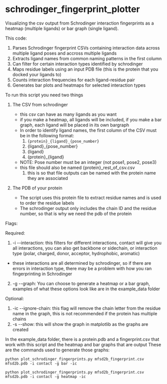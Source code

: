 # schrodinger_fingerprint_plotter
Visualizing the csv output from Schrodinger interaction fingerprints as a heatmap (multiple ligands) or bar graph (single ligand).

This code:
1. Parses Schrodinger fingerprint CSVs containing interaction data across multiple ligand poses and accross multiple ligands
2. Extracts ligand names from common naming patterns in the first column
3. Can filter for certain interaction types identified by schrodinger
4. Maps residue labels using an input PDB file (this is the protein that you docked your ligands to)
5. Counts interaction frequencies for each ligand-residue pair
6. Generates bar plots and heatmaps for selected interaction types

To run this script you need two things
1. The CSV from schrodinger
   - this csv can have as many ligands as you want
   - if you make a heatmap, all ligands will be included, if you make a bar graph, each ligand will be placed in its own bargraph
   - In order to identify ligand names, the first column of the CSV must be in the following format:
      1. `{protein}_{ligand}_{pose_number}`
      2. {ligand}_{pose_number}
      3. {ligand}
      4. {protein}_{ligand}
   * NOTE: Pose number must be an integer (not pose1, pose2, pose3)
   - this file should also be named {protein}_rest_of_csv.csv
      1. this is so that file outputs can be named with the protein name they are associated

2. The PDB of your protein

    - The script uses this protein file to extract residue names and is used to order the residue labels
    - The schrodinger output only includes the chain ID and the residue number, so that is why we need the pdb of the protein

Flags:

Required:

1. -i --interaction: this filters for different interactions, contact will give you all interactions, you can also get backbone or sidechain, or interaction type (polar, charged, donor, acceptor, hydrophobic, aromatic)
  - these interactions are all determined by schrodinger, so if there are errors in interaction type, there may be a problem with how you ran fingerprinting in Schrodinger
2. -g --graph: You can choose to generate a heatmap or a bar graph, examples of what these options look like are in the example_data folder

Optional:
1. -ic --ignore-chain: this flag will remove the chain letter from the residue name in the graph, this is not recommended if the protein has multiple chains
2. -s --show: this will show the graph in matplotlib as the graphs are created

In the example_data folder, there is a protein.pdb and a fingerprint.csv that work with this script and the heatmap and bar graphs that are output
These are the commands used to generate those graphs:

`python plot_schrodinger_fingerprints.py mfsd2b_fingerprint.csv mfsd2b.pdb -i contact -g bar -ic`

`python plot_schrodinger_fingerprints.py mfsd2b_fingerprint.csv mfsd2b.pdb -i contact -g heatmap -ic`
